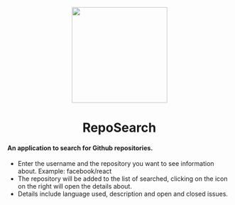 
<p align="center">
  <img width="215px" src="https://user-images.githubusercontent.com/56132780/82474251-28043d00-9aa1-11ea-8000-5b59bb9b6f8d.png" />
</p>

<h1 align="center">
  RepoSearch
</h1>

#### An application to search for Github repositories.

- Enter the username and the repository you want to see information about. Example: facebook/react
- The repository will be added to the list of searched, clicking on the icon on the right will open the details about.
- Details include language used, description and open and closed issues.
